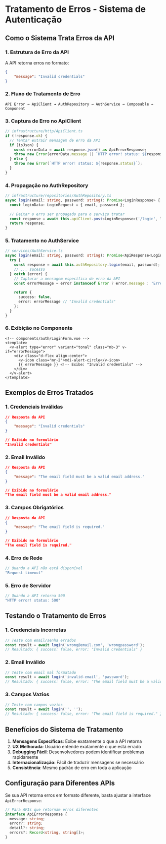 # Tratamento de Erros - Sistema de Autenticação

## Como o Sistema Trata Erros da API

### 1. Estrutura de Erro da API

A API retorna erros no formato:
```json
{
    "message": "Invalid credentials"
}
```

### 2. Fluxo de Tratamento de Erro

```
API Error → ApiClient → AuthRepository → AuthService → Composable → Component
```

### 3. Captura de Erro no ApiClient

```typescript
// infrastructure/http/ApiClient.ts
if (!response.ok) {
  // Tentar extrair mensagem de erro da API
  if (isJson) {
    const errorData = await response.json() as ApiErrorResponse;
    throw new Error(errorData.message || `HTTP error! status: ${response.status}`);
  } else {
    throw new Error(`HTTP error! status: ${response.status}`);
  }
}
```

### 4. Propagação no AuthRepository

```typescript
// infrastructure/repositories/AuthRepository.ts
async login(email: string, password: string): Promise<LoginResponse> {
  const loginData: LoginRequest = { email, password };
  
  // Deixar o erro ser propagado para o serviço tratar
  const response = await this.apiClient.post<LoginResponse>('/login', loginData);
  return response;
}
```

### 5. Tratamento no AuthService

```typescript
// services/AuthService.ts
async login(email: string, password: string): Promise<ApiResponse<LoginResponse>> {
  try {
    const response = await this.authRepository.login(email, password);
    // ... sucesso
  } catch (error) {
    // Capturar a mensagem específica de erro da API
    const errorMessage = error instanceof Error ? error.message : 'Erro desconhecido';
    
    return {
      success: false,
      error: errorMessage // "Invalid credentials"
    };
  }
}
```

### 6. Exibição no Componente

```vue
<!-- components/auth/LoginForm.vue -->
<template>
  <v-alert type="error" variant="tonal" class="mb-3" v-if="errorMessage">
    <div class="d-flex align-center">
      <v-icon class="mr-2">mdi-alert-circle</v-icon>
      {{ errorMessage }} <!-- Exibe: "Invalid credentials" -->
    </div>
  </v-alert>
</template>
```

## Exemplos de Erros Tratados

### 1. Credenciais Inválidas
```json
// Resposta da API
{
    "message": "Invalid credentials"
}

// Exibido no formulário
"Invalid credentials"
```

### 2. Email Inválido
```json
// Resposta da API
{
    "message": "The email field must be a valid email address."
}

// Exibido no formulário
"The email field must be a valid email address."
```

### 3. Campos Obrigatórios
```json
// Resposta da API
{
    "message": "The email field is required."
}

// Exibido no formulário
"The email field is required."
```

### 4. Erro de Rede
```typescript
// Quando a API não está disponível
"Request timeout"
```

### 5. Erro de Servidor
```typescript
// Quando a API retorna 500
"HTTP error! status: 500"
```

## Testando o Tratamento de Erros

### 1. Credenciais Incorretas
```typescript
// Teste com email/senha errados
const result = await login('wrong@email.com', 'wrongpassword');
// Resultado: { success: false, error: "Invalid credentials" }
```

### 2. Email Inválido
```typescript
// Teste com email mal formatado
const result = await login('invalid-email', 'password');
// Resultado: { success: false, error: "The email field must be a valid email address." }
```

### 3. Campos Vazios
```typescript
// Teste com campos vazios
const result = await login('', '');
// Resultado: { success: false, error: "The email field is required." }
```

## Benefícios do Sistema de Tratamento

1. **Mensagens Específicas**: Exibe exatamente o que a API retorna
2. **UX Melhorada**: Usuário entende exatamente o que está errado
3. **Debugging Fácil**: Desenvolvedores podem identificar problemas rapidamente
4. **Internacionalização**: Fácil de traduzir mensagens se necessário
5. **Consistência**: Mesmo padrão de erro em toda a aplicação

## Configuração para Diferentes APIs

Se sua API retorna erros em formato diferente, basta ajustar a interface `ApiErrorResponse`:

```typescript
// Para APIs que retornam erros diferentes
interface ApiErrorResponse {
  message: string;
  error?: string;
  detail?: string;
  errors?: Record<string, string[]>;
}
``` 